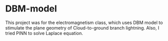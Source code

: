 # DBM-model
This project was for the electromagnetism class, which uses DBM model to stimulate the plane geometry of Cloud-to-ground branch lightning. Also, I tried PINN to solve Laplace equation.
